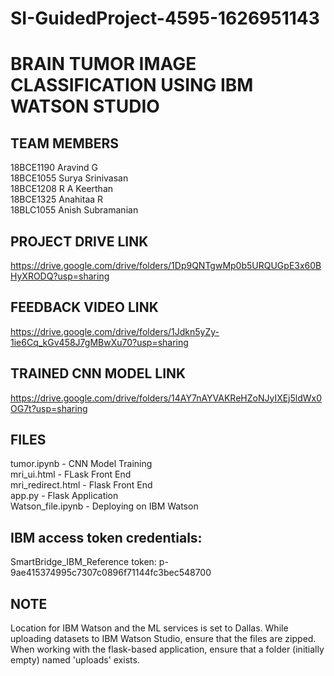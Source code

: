 # SI-GuidedProject-4595-1626951143
# BRAIN TUMOR IMAGE CLASSIFICATION USING IBM WATSON STUDIO

## TEAM MEMBERS
18BCE1190 Aravind G   <br>
18BCE1055 Surya Srinivasan <br> 
18BCE1208 R A Keerthan  <br>
18BCE1325 Anahitaa R <br>
18BLC1055 Anish Subramanian <br>

## PROJECT DRIVE LINK
https://drive.google.com/drive/folders/1Dp9QNTgwMp0b5URQUGpE3x60BHyXRODQ?usp=sharing

## FEEDBACK VIDEO LINK
https://drive.google.com/drive/folders/1Jdkn5yZy-1ie6Cq_kGv458J7gMBwXu70?usp=sharing

## TRAINED CNN MODEL LINK
https://drive.google.com/drive/folders/14AY7nAYVAKReHZoNJyIXEj5ldWx0OG7t?usp=sharing

## FILES
tumor.ipynb - CNN Model Training <br>
mri_ui.html - FLask Front End <br>
mri_redirect.html - Flask Front End <br>
app.py  - Flask Application <br>
Watson_file.ipynb - Deploying on IBM Watson <br>

## IBM access token credentials:
SmartBridge_IBM_Reference token: p-9ae415374995c7307c0896f71144fc3bec548700

## NOTE
Location for IBM Watson and the ML services is set to Dallas. While uploading datasets to IBM Watson Studio, ensure that the files are zipped. When working with the flask-based application, ensure that a folder (initially empty) named 'uploads' exists.




